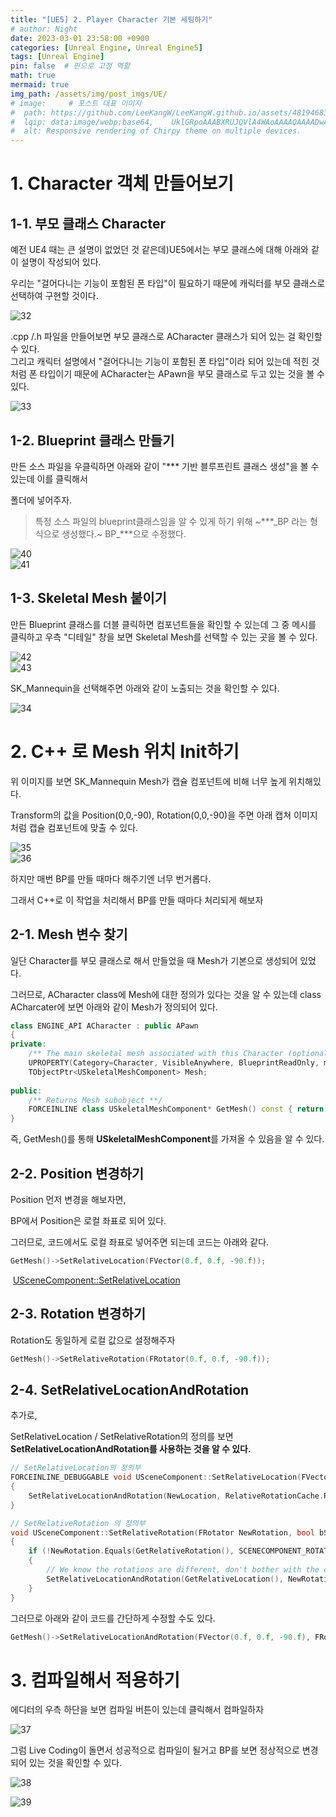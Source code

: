 ```yaml
---
title: "[UE5] 2. Player Character 기본 세팅하기"
# author: Night
date: 2023-03-01 23:58:00 +0900
categories: [Unreal Engine, Unreal Engine5]
tags: [Unreal Engine]
pin: false  # 핀으로 고정 역할
math: true
mermaid: true
img_path: /assets/img/post_imgs/UE/
# image:     # 포스트 대표 이미지
#  path: https://github.com/LeeKangW/LeeKangW.github.io/assets/48194683/7e5b8251-2544-4eea-b702-ad59aa404e9e
#  lqip: data:image/webp;base64,    UklGRpoAAABXRUJQVlA4WAoAAAAQAAAADwAABwAAQUxQSDIAAAARL0AmbZurmr57yyIiqE8oiG0bejIYEQTgqiDA9vqnsUSI6H+oAERp2HZ65qP/VIAWAFZQOCBCAAAA8AEAnQEqEAAIAAVAfCWkAALp8sF8rgRgAP7o9FDvMCkMde9PK7euH5M1m6VWoDXf2FkP3BqV0ZYbO6NA/VFIAAAA
#  alt: Responsive rendering of Chirpy theme on multiple devices.
---
```


# 1\. Character 객체 만들어보기

## 1-1. 부모 클래스 Character

예전 UE4 때는 큰 설명이 없었던 것 같은데)UE5에서는 부모 클래스에 대해 아래와 같이 설명이 작성되어 있다.

우리는 "걸어다니는 기능이 포함된 폰 타입"이 필요하기 때문에 캐릭터를 부모 클래스로 선택하여 구현할 것이다.

![32](32.png)

.cpp /.h 파일을 만들어보면 부모 클래스로 ACharacter 클래스가 되어 있는 걸 확인할 수 있다.  
그리고 캐릭터 설명에서 "걸어다니는 기능이 포함된 폰 타입"이라 되어 있는데 적힌 것처럼 폰 타입이기 때문에 ACharacter는 APawn을 부모 클래스로 두고 있는 것을 볼 수 있다.

![33](33.png)

## 1-2. Blueprint 클래스 만들기

만든 소스 파일을 우클릭하면 아래와 같이 "\*\*\* 기반 블루프린트 클래스 생성"을 볼 수 있는데 이를 클릭해서

폴더에 넣어주자.

> 특정 소스 파일의 blueprint클래스임을 알 수 있게 하기 위해 ~\*\*\*\_BP 라는 형식으로 생성했다.~ BP\_\*\*\*으로 수정했다.

![40](40.png)  
![41](41.png)

## 1-3. Skeletal Mesh 붙이기

만든 Blueprint 클래스를 더블 클릭하면 컴포넌트들을 확인할 수 있는데 그 중 메시를 클릭하고 우측 "디테일" 창을 보면 Skeletal Mesh를 선택할 수 있는 곳을 볼 수 있다.

![42](42.png)  
![43](43.png)  

SK\_Mannequin을 선택해주면 아래와 같이 노출되는 것을 확인할 수 있다.

![34](34.png)

# 2\. C++ 로 Mesh 위치 Init하기

위 이미지를 보면 SK\_Mannequin Mesh가 캡슐 컴포넌트에 비해 너무 높게 위치해있다.

Transform의 값을 Position(0,0,-90), Rotation(0,0,-90)을 주면 아래 캡쳐 이미지처럼 캡슐 컴포넌트에 맞출 수 있다.

![35](35.png)  
![36](36.png)  

하지만 매번 BP를 만들 때마다 해주기엔 너무 번거롭다.

그래서 C++로 이 작업을 처리해서 BP를 만들 때마다 처리되게 해보자

## 2-1. Mesh 변수 찾기

일단 Character를 부모 클래스로 해서 만들었을 때 Mesh가 기본으로 생성되어 있었다.

그러므로, ACharacter class에 Mesh에 대한 정의가 있다는 것을 알 수 있는데 class ACharcater에 보면 아래와 같이 Mesh가 정의되어 있다.

```cpp
class ENGINE_API ACharacter : public APawn
{
private:
	/** The main skeletal mesh associated with this Character (optional sub-object). */
	UPROPERTY(Category=Character, VisibleAnywhere, BlueprintReadOnly, meta=(AllowPrivateAccess = "true"))
	TObjectPtr<USkeletalMeshComponent> Mesh;
    
public:
	/** Returns Mesh subobject **/
	FORCEINLINE class USkeletalMeshComponent* GetMesh() const { return Mesh; }
}
```

즉, GetMesh()를 통해 **USkeletalMeshComponent**를 가져올 수 있음을 알 수 있다.

## 2-2. Position 변경하기

Position 먼저 변경을 해보자면,

BP에서 Position은 로컬 좌표로 되어 있다.

그러므로, 코드에서도 로컬 좌표로 넣어주면 되는데 코드는 아래와 같다.

```cpp
GetMesh()->SetRelativeLocation(FVector(0.f, 0.f, -90.f));
```

 [USceneComponent::SetRelativeLocation](https://docs.unrealengine.com/4.27/en-US/API/Runtime/Engine/Components/USceneComponent/SetRelativeLocation/)

## 2-3. Rotation 변경하기

Rotation도 동일하게 로컬 값으로 설정해주자

```cpp
GetMesh()->SetRelativeRotation(FRotator(0.f, 0.f, -90.f));
```

## 2-4. SetRelativeLocationAndRotation

추가로,

SetRelativeLocation / SetRelativeRotation의 정의를 보면 **SetRelativeLocationAndRotation를 사용하는 것을 알 수 있다.**

```cpp
// SetRelativeLocation의 정의부
FORCEINLINE_DEBUGGABLE void USceneComponent::SetRelativeLocation(FVector NewLocation, bool bSweep, FHitResult* OutSweepHitResult, ETeleportType Teleport)
{
	SetRelativeLocationAndRotation(NewLocation, RelativeRotationCache.RotatorToQuat(GetRelativeRotation()), bSweep, OutSweepHitResult, Teleport);
}
```

```cpp
// SetRelativeRotation 의 정의부
void USceneComponent::SetRelativeRotation(FRotator NewRotation, bool bSweep, FHitResult* OutSweepHitResult, ETeleportType Teleport)
{
	if (!NewRotation.Equals(GetRelativeRotation(), SCENECOMPONENT_ROTATOR_TOLERANCE))
	{
		// We know the rotations are different, don't bother with the cache.
		SetRelativeLocationAndRotation(GetRelativeLocation(), NewRotation.Quaternion(), bSweep, OutSweepHitResult, Teleport);
	}
}
```

그러므로 아래와 같이 코드를 간단하게 수정할 수도 있다.

```cpp
GetMesh()->SetRelativeLocationAndRotation(FVector(0.f, 0.f, -90.f), FRotator(0.f, 0.f, -90.f));
```

# 3\. 컴파일해서 적용하기

에디터의 우측 하단을 보면 컴파일 버튼이 있는데 클릭해서 컴파일하자

![37](37.png)

그럼 Live Coding이 돌면서 성공적으로 컴파일이 될거고 BP를 보면 정상적으로 변경되어 있는 것을 확인할 수 있다.

![38](38.png)

![39](39.png)